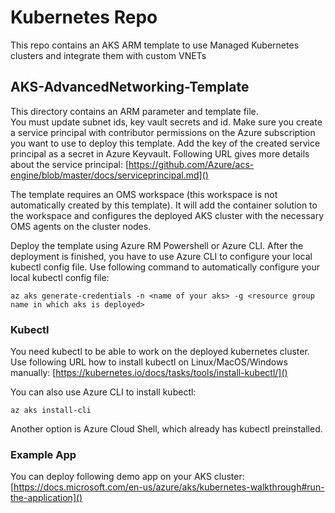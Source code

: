 # Kubernetes Repo
This repo contains an AKS ARM template to use Managed Kubernetes clusters and integrate them with custom VNETs

## AKS-AdvancedNetworking-Template
This directory contains an ARM parameter and template file.  
You must update subnet ids, key vault secrets and id.
Make sure you create a service principal with contributor permissions on the Azure subscription you want to use to deploy this template. Add the key of the created service principal as a secret in Azure Keyvault.
Following URL gives more details about the service principal: [https://github.com/Azure/acs-engine/blob/master/docs/serviceprincipal.md]()

The template requires an OMS workspace (this workspace is not automatically created by this template). 
It will add the container solution to the workspace and configures the deployed AKS cluster with the necessary OMS agents on the cluster nodes.

Deploy the template using Azure RM Powershell or Azure CLI. After the deployment is finished, you have to use Azure CLI to configure your local kubectl config file. Use following command to automatically configure your local kubectl config file:

`az aks generate-credentials -n <name of your aks> -g <resource group name in which aks is deployed> `

### Kubectl
You need kubectl to be able to work on the deployed kubernetes cluster. Use following URL how to install kubectl on Linux/MacOS/Windows manually:
[https://kubernetes.io/docs/tasks/tools/install-kubectl/]()

You can also use Azure CLI to install kubectl:

`az aks install-cli`

Another option is Azure Cloud Shell, which already has kubectl preinstalled.

### Example App
You can deploy following demo app on your AKS cluster:
[https://docs.microsoft.com/en-us/azure/aks/kubernetes-walkthrough#run-the-application]()


